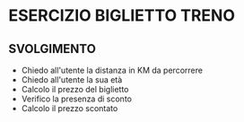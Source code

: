 # ESERCIZIO BIGLIETTO TRENO

## SVOLGIMENTO

- Chiedo all'utente la distanza in KM da percorrere
- Chiedo all'utente la sua età
- Calcolo il prezzo del biglietto
- Verifico la presenza di sconto
- Calcolo il prezzo scontato
